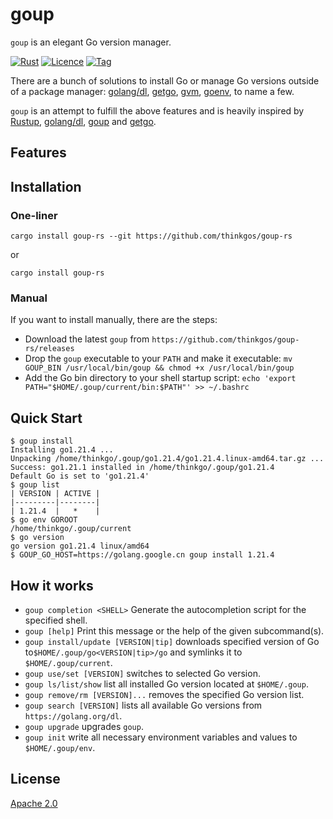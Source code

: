 # goup

`goup` is an elegant Go version manager.

[![Rust](https://github.com/thinkgos/goup-rs/actions/workflows/rust.yml/badge.svg?branch=main)](https://github.com/thinkgos/goup-rs/actions/workflows/rust.yml)
[![Licence](https://img.shields.io/github/license/thinkgos/goup-rs)](https://raw.githubusercontent.com/thinkgos/goup-rs/main/LICENSE)
[![Tag](https://img.shields.io/github/v/tag/thinkgos/goup-rs)](https://github.com/thinkgos/goup-rs/tags)

There are a bunch of solutions to install Go or manage Go versions outside of a package manager:
[golang/dl](https://github.com/golang/dl), [getgo](https://github.com/golang/tools/tree/master/cmd/getgo), [gvm](https://github.com/moovweb/gvm), [goenv](https://github.com/syndbg/goenv), to name a few.

`goup` is an attempt to fulfill the above features and is heavily inspired by [Rustup](https://rustup.rs/), [golang/dl](https://github.com/golang/dl), [goup](https://github.com/owenthereal/goup) and [getgo](https://github.com/golang/tools/tree/master/cmd/getgo).

## Features

## Installation

### One-liner

```shell
cargo install goup-rs --git https://github.com/thinkgos/goup-rs
```

or

```shell
cargo install goup-rs
```

### Manual

If you want to install manually, there are the steps:

- Download the latest `goup` from `https://github.com/thinkgos/goup-rs/releases`
- Drop the `goup` executable to your `PATH` and make it executable: `mv GOUP_BIN /usr/local/bin/goup && chmod +x /usr/local/bin/goup`
- Add the Go bin directory to your shell startup script: `echo 'export PATH="$HOME/.goup/current/bin:$PATH"' >> ~/.bashrc`

## Quick Start

```shell
$ goup install
Installing go1.21.4 ...
Unpacking /home/thinkgo/.goup/go1.21.4/go1.21.4.linux-amd64.tar.gz ...
Success: go1.21.1 installed in /home/thinkgo/.goup/go1.21.4
Default Go is set to 'go1.21.4'
$ goup list
| VERSION | ACTIVE |
|---------|--------|
| 1.21.4  |   *    |
$ go env GOROOT
/home/thinkgo/.goup/current
$ go version
go version go1.21.4 linux/amd64
$ GOUP_GO_HOST=https://golang.google.cn goup install 1.21.4
```

## How it works

- `goup completion <SHELL>` Generate the autocompletion script for the specified shell.
- `goup [help]` Print this message or the help of the given subcommand(s).
- `goup install/update [VERSION|tip]` downloads specified version of Go to`$HOME/.goup/go<VERSION|tip>/go` and symlinks it to `$HOME/.goup/current`.
- `goup use/set [VERSION]` switches to selected Go version.
- `goup ls/list/show` list all installed Go version located at `$HOME/.goup`.
- `goup remove/rm [VERSION]...` removes the specified Go version list.
- `goup search [VERSION]` lists all available Go versions from `https://golang.org/dl`.
- `goup upgrade` upgrades `goup`.
- `goup init` write all necessary environment variables and values to `$HOME/.goup/env`.

## License

[Apache 2.0](LICENSE)
